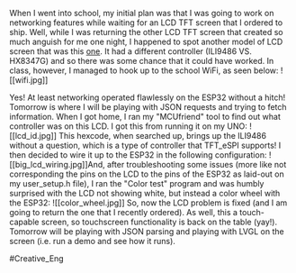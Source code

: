 When I went into school, my initial plan was that I was going to work on networking features while waiting for an LCD TFT screen that I ordered to ship.  Well, while I was returning the other LCD TFT screen that created so much anguish for me one night, I happened to spot another model of LCD screen that was this [one](https://www.amazon.ca/480x320-Screen-Module-Arduino-Without/dp/B07NWH47PV/ref=sr_1_6?crid=3GKUB29NXMGV2&dib=eyJ2IjoiMSJ9.1YeXmxigKKKtIFK2V35MXORwc3mGrQcbn7cyVRoZzKJvr8MW-cDjf0jS3GAbB4rDGj7mV2VlJ5n_qrEmu_d8Yy557aSUSGuYXVLscwVR7l8tiHVB-YTtO5G56KHfhU7gjYR3Bd6FgPCTvpq5boJPXI0cEUeEBwC4nZpEP-H7HnPX0tziO-HUrp8DoK00Rg84HYZP56DxIjRFXPb9IHo9bTE9MO6fbZ9xzhdZirn9tTljt2bwQgeBIpUhi4t-F6Y46YcdzhpTjuliiEHeBrLoi8oBDJgA7NtTksJ2nX4mmZI.IDbagHtPhgJGz1CVIBXqA8IQj652N89ZPbgJJvXFjTY&dib_tag=se&keywords=tft+lcd+display&qid=1717471618&sprefix=tft+lcd+display%2Caps%2C92&sr=8-6).  It had a different controller (ILI9486 VS. HX8347G) and so there was some chance that it could have worked.  In class, however, I managed to hook up to the school WiFi, as seen below: ![[wifi.jpg]]

Yes!  At least networking operated flawlessly on the ESP32 without a hitch!  Tomorrow is where I will be playing with JSON requests and trying to fetch information.  When I got home, I ran my "MCUfriend" tool to find out what controller was on this LCD.  I got this from running it on my UNO: 
![[lcd_id.jpg]]
This hexcode, when searched up, brings up the ILI9486 without a question, which is a type of controller that TFT_eSPI supports!  I then decided to wire it up to the ESP32 in the following configuration:
![[big_lcd_wiring.jpg]]And, after troubleshooting some issues (more like not corresponding the pins on the LCD to the pins of the ESP32 as laid-out on my user_setup.h file), I ran the "Color test" program and was humbly surprised with the LCD not showing white, but instead a color wheel with the ESP32: 
![[color_wheel.jpg]]
So, now the LCD problem is fixed (and I am going to return the one that I recently ordered).  As well, this a touch-capable screen, so touchscreen functionality is back on the table (yay!). Tomorrow will be playing with JSON parsing and playing with LVGL on the screen (i.e. run a demo and see how it runs).  

#Creative_Eng